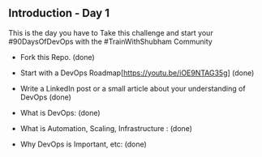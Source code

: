 ## Introduction - Day 1

This is the day you have to Take this challenge and start your #90DaysOfDevOps with the #TrainWithShubham Community

- Fork this Repo. (done)
- Start with a DevOps Roadmap[https://youtu.be/iOE9NTAG35g] (done)
- Write a LinkedIn post or a small article about your understanding of DevOps (done)
 - What is DevOps: (done)

 - What is Automation, Scaling, Infrastructure : (done)

 - Why DevOps is Important, etc: (done)

